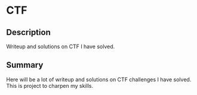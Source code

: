 # CTF

## Description

Writeup and solutions on CTF I have solved.

## Summary

Here will be a lot of writeup and solutions on CTF challenges I have solved. 
This is project to charpen my skills.
